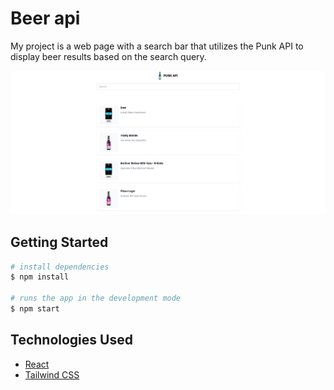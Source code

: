 # Beer api

My project is a web page with a search bar that utilizes the Punk API to display beer results based on the search query.

![Preview image](.github/assets/preview.png)

## Getting Started

```bash
# install dependencies
$ npm install

# runs the app in the development mode
$ npm start
```

## Technologies Used

- [React](https://react.dev/)
- [Tailwind CSS](https://tailwindcss.com/)

